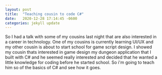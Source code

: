 ```yaml
---
layout: post
title:  "Teaching cousin to code C#"
date:   2020-12-28 17:14:45 -0600
categories: jekyll update
---
```

So I had a talk with some of my cousins last night that are also interested in a career in technology. One of my cousins is currently learning UI/UX and my
other cousin is about to start school for game script design. I showed my cousin thats interested in game design my dungeon application that I built with C# 
and he seemed really interested and decided that he wanted a little knowledge for coding before he started school. So i'm going to teach him so of the basics
of C# and see how it goes.